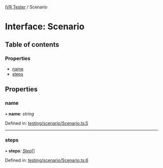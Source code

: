 [IVR Tester](../README.md) / Scenario

# Interface: Scenario

## Table of contents

### Properties

- [name](scenario.md#name)
- [steps](scenario.md#steps)

## Properties

### name

• **name**: *string*

Defined in: [testing/scenario/Scenario.ts:5](https://github.com/SketchingDev/ivr-tester/blob/92d0740/packages/ivr-tester/src/testing/scenario/Scenario.ts#L5)

___

### steps

• **steps**: [*Step*](step.md)[]

Defined in: [testing/scenario/Scenario.ts:6](https://github.com/SketchingDev/ivr-tester/blob/92d0740/packages/ivr-tester/src/testing/scenario/Scenario.ts#L6)

